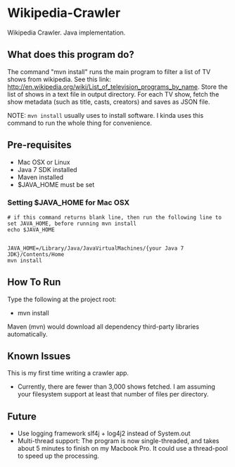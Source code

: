 # Wikipedia-Crawler

Wikipedia Crawler. Java implementation. 

## What does this program do?
The command "mvn install" runs the main program to filter a list of TV shows from wikipedia. See this link: http://en.wikipedia.org/wiki/List_of_television_programs_by_name. Store the list of shows in a text file in output directory. For each TV show, fetch the show metadata (such as title, casts, creators) and saves as JSON file.

NOTE: ```mvn install``` usually uses to install software. I kinda uses this command to run the whole thing for convenience.

## Pre-requisites
* Mac OSX or Linux
* Java 7 SDK installed
* Maven installed
* $JAVA_HOME must be set

### Setting $JAVA_HOME for Mac OSX

    # if this command returns blank line, then run the following line to set JAVA_HOME, before running mvn install
    echo $JAVA_HOME  
    

    JAVA_HOME=/Library/Java/JavaVirtualMachines/{your Java 7 JDK}/Contents/Home
    mvn install

## How To Run
Type the following at the project root:
* mvn install

Maven (mvn) would download all dependency third-party libraries automatically. 

## Known Issues
This is my first time writing a crawler app. 
* Currently, there are fewer than 3,000 shows fetched. I am assuming your filesystem support at least that number of files per directory.

## Future
* Use logging framework slf4j + log4j2 instead of System.out
* Multi-thread support: The program is now single-threaded, and takes about 5 minutes to finish on my Macbook Pro. It could use a thread-pool to speed up the processing.





